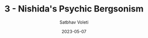 ---
author: "Satbhav Voleti"
title: "3 - Nishida's Psychic Bergsonism"
date: 2023-05-07
showthedate: true
wordcount: true
readingtime: true
draft: true
tags: 
categories:
- history of philosophy
- bergsonism

---